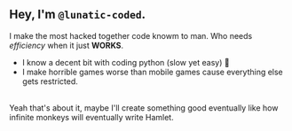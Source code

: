 ## Hey, I'm `@lunatic-coded`.

I make the most hacked together code knowm to man. Who needs *efficiency* when it just **WORKS**. <br>
- I know a decent bit with coding python (slow yet easy) 🐍 <br>
- I make horrible games worse than mobile games cause everything else gets restricted. <br>
<br>
Yeah that's about it, maybe I'll create something good eventually like how infinite monkeys will eventually write Hamlet.
